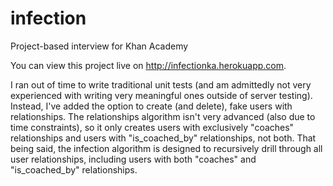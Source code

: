 # infection
Project-based interview for Khan Academy

You can view this project live on http://infectionka.herokuapp.com.

I ran out of time to write traditional unit tests (and am admittedly not very experienced with writing very meaningful ones outside of server testing).
Instead, I've added the option to create (and delete), fake users with relationships. The relationships algorithm isn't very advanced (also due to time constraints),
so it only creates users with exclusively "coaches" relationships and users with "is_coached_by" relationships, not both.
That being said, the infection algorithm is designed to recursively drill through all user relationships, including users with 
both "coaches" and "is_coached_by" relationships.

